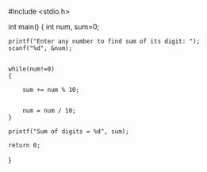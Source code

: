 
#include <stdio.h>

int main()
{
    int num, sum=0;

   
    printf("Enter any number to find sum of its digit: ");
    scanf("%d", &num);

   
    while(num!=0)
    {
     
        sum += num % 10;

    
        num = num / 10;
    }

    printf("Sum of digits = %d", sum);

    return 0;
}
